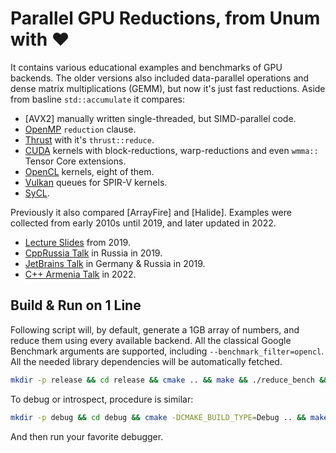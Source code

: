 # Parallel GPU Reductions, from Unum with ❤️

It contains various educational examples and benchmarks of GPU backends.
The older versions also included data-parallel operations and dense matrix multiplications (GEMM), but now it's just fast reductions.
Aside from basline `std::accumulate` it compares:

* [AVX2] manually written single-threaded, but SIMD-parallel code.
* [OpenMP]() `reduction` clause.
* [Thrust]() with it's `thrust::reduce`.
* [CUDA]() kernels with block-reductions, warp-reductions and even `wmma::` Tensor Core extensions.
* [OpenCL](tree/master/Shared/OpenCL) kernels, eight of them.
* [Vulkan](tree/master/Shared/Vulkan) queues for SPIR-V kernels.
* [SyCL](tree/master/Shared/TriSYCL).

Previously it also compared [ArrayFire] and [Halide].
Examples were collected from early 2010s until 2019, and later updated in 2022.

* [Lecture Slides](blob/master/Presentation.pdf) from 2019.
* [CppRussia Talk](https://youtu.be/AA4RI6o0h1U) in Russia in 2019.
* [JetBrains Talk](https://youtu.be/BUtHOftDm_Y) in Germany & Russia in 2019.
* [C++ Armenia Talk]() in 2022.

## Build & Run on 1 Line

Following script will, by default, generate a 1GB array of numbers, and reduce them using every available backend.
All the classical Google Benchmark arguments are supported, including `--benchmark_filter=opencl`.
All the needed library dependencies will be automatically fetched.

```sh
mkdir -p release && cd release && cmake .. && make && ./reduce_bench && cd ..
```

To debug or introspect, procedure is similar:

```sh
mkdir -p debug && cd debug && cmake -DCMAKE_BUILD_TYPE=Debug .. && make && cd ..
```

And then run your favorite debugger.
